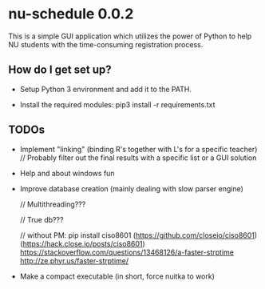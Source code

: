 # nu-schedule 0.0.2 #

This is a simple GUI application which utilizes the power of Python to help NU students with the time-consuming registration process.

## How do I get set up? ##

* Setup Python 3 environment and add it to the PATH.

* Install the required modules:
		pip3 install -r requirements.txt

## TODOs ##

* Implement "linking" (binding R's together with L's for a specific teacher) 
	// Probably filter out the final results with a specific list or a GUI solution
* Help and about windows fun
* Improve database creation (mainly dealing with slow parser engine)
	
	// Multithreading???
	
	// True db???
	
	// without PM: pip install ciso8601 (https://github.com/closeio/ciso8601) (https://hack.close.io/posts/ciso8601) https://stackoverflow.com/questions/13468126/a-faster-strptime http://ze.phyr.us/faster-strptime/
	 
* Make a compact executable (in short, force nuitka to work)